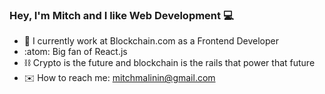 ### Hey, I'm Mitch and I like Web Development :computer:

- :briefcase:	I currently work at Blockchain.com as a Frontend Developer
- :atom:   Big fan of React.js
- :chains: Crypto is the future and blockchain is the rails that power that future
- :envelope:   How to reach me: mitchmalinin@gmail.com
